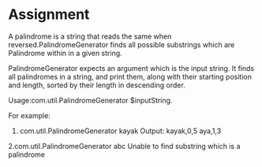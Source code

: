 # Assignment

A palindrome is a string that reads the same when reversed.PalindromeGenerator finds all possible substrings which are Palindrome within in a given string.

PalindromeGenerator expects an argument which is the input string. It finds all palindromes in a string, and print them, along with their starting position and length, sorted by their length in descending order.

Usage:com.util.PalindromeGenerator $inputString.

For example: 
1. com.util.PalindromeGenerator kayak 
Output: 
kayak,0,5
aya,1,3

2.com.util.PalindromeGenerator abc
Unable to find substring which is a palindrome

